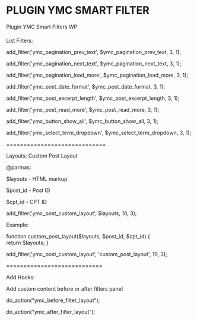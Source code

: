 #  PLUGIN YMC SMART FILTER
Plugin YMC Smart Filters WP

####
List Filters:

add_filter('ymc_pagination_prev_text', $ymc_pagination_prev_text, 3, 1);

add_filter('ymc_pagination_next_text', $ymc_pagination_next_text, 3, 1);

add_filter('ymc_pagination_load_more', $ymc_pagination_load_more, 3, 1);

add_filter('ymc_post_date_format', $ymc_post_date_format, 3, 1);

add_filter('ymc_post_excerpt_length', $ymc_post_excerpt_length, 3, 1);

add_filter('ymc_post_read_more', $ymc_post_read_more, 3, 1);

add_filter('ymc_button_show_all', $ymc_button_show_all, 3, 1);

add_filter('ymc_select_term_dropdown', $ymc_select_term_dropdown, 3, 1);

=============================

Layouts:
Custom Post Layout

@parmas: 

$layouts - HTML markup

$post_id - Post ID

$cpt_id - CPT ID

add_filter('ymc_post_custom_layout', $layouts, 10, 3);

Example:

function custom_post_layout($layouts, $post_id, $cpt_id) {   
   return $layouts;
}

add_filter('ymc_post_custom_layout', 'custom_post_layout', 10, 3);

============================

Add Hooks:

Add custom content before or after filters panel

do_action("ymc_before_filter_layout");

do_action("ymc_after_filter_layout");


